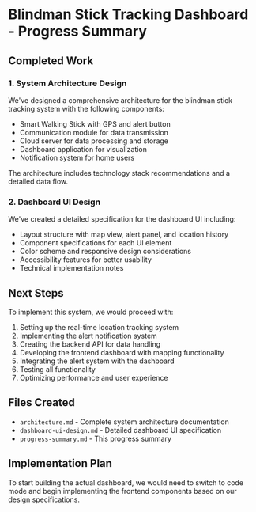 # Blindman Stick Tracking Dashboard - Progress Summary

## Completed Work

### 1. System Architecture Design
We've designed a comprehensive architecture for the blindman stick tracking system with the following components:

- Smart Walking Stick with GPS and alert button
- Communication module for data transmission
- Cloud server for data processing and storage
- Dashboard application for visualization
- Notification system for home users

The architecture includes technology stack recommendations and a detailed data flow.

### 2. Dashboard UI Design
We've created a detailed specification for the dashboard UI including:

- Layout structure with map view, alert panel, and location history
- Component specifications for each UI element
- Color scheme and responsive design considerations
- Accessibility features for better usability
- Technical implementation notes

## Next Steps

To implement this system, we would proceed with:

1. Setting up the real-time location tracking system
2. Implementing the alert notification system
3. Creating the backend API for data handling
4. Developing the frontend dashboard with mapping functionality
5. Integrating the alert system with the dashboard
6. Testing all functionality
7. Optimizing performance and user experience

## Files Created

- `architecture.md` - Complete system architecture documentation
- `dashboard-ui-design.md` - Detailed dashboard UI specification
- `progress-summary.md` - This progress summary

## Implementation Plan

To start building the actual dashboard, we would need to switch to code mode and begin implementing the frontend components based on our design specifications.